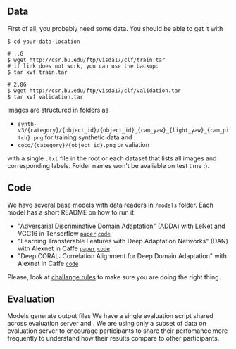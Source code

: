 ## Data

First of all, you probably need some data. You should be able to get it with 
    
    $ cd your-data-location
    
    # ..G
    $ wget http://csr.bu.edu/ftp/visda17/clf/train.tar
    # if link does not work, you can use the backup: 
    $ tar xvf train.tar
    
    # 2.8G
    $ wget http://csr.bu.edu/ftp/visda17/clf/validation.tar
    $ tar xvf validation.tar  

Images are structured in folders as 

- `synth-v3/{category}/{object_id}/{object_id}_{cam_yaw}_{light_yaw}_{cam_pitch}.png` for training synthetic data and
- `coco/{category}/{object_id}.png` or valiation

with a single `.txt` file in the root or each dataset that lists all images and corresponding labels. Folder names won't be avaliable on test time :).

## Code

We have several base models with data readers in `/models` folder. Each model has a short README on how to run it.

- "Adversarial Discriminative Domain Adaptation" (ADDA) with LeNet and VGG16 in Tensorflow [`paper`](https://arxiv.org/abs/1702.05464) [`code`]()
- "Learning Transferable Features with Deep Adaptation Networks" (DAN) with Alexnet in Caffe [`paper`](https://arxiv.org/pdf/1502.02791.pdf) [`code`]()
- "Deep CORAL: Correlation Alignment for Deep Domain Adaptation" with Alexnet in Caffe [`code`]()

Please, look at [challange rules]() to make sure you are doing the right thing.

## Evaluation

Models generate output files We have a single evaluation script shared across evaluation server and . We are using only a subset of data on evaluation server to encourage participants to share their perfomance more frequently to understand how their results compare to other participants.
